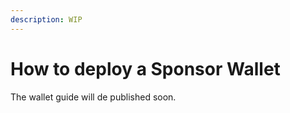 ```yaml
---
description: WIP
---
```


# How to deploy a Sponsor Wallet

The wallet guide will de published soon.&#x20;
